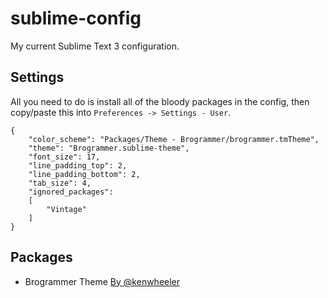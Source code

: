 # sublime-config
My current Sublime Text 3 configuration.

## Settings
All you need to do is install all of the bloody packages in the config, then copy/paste this into `Preferences -> Settings - User`.
```
{
	"color_scheme": "Packages/Theme - Brogrammer/brogrammer.tmTheme",
	"theme": "Brogrammer.sublime-theme",
	"font_size": 17,
	"line_padding_top": 2,
	"line_padding_bottom": 2,
	"tab_size": 4,
	"ignored_packages":
	[
		"Vintage"
	]
}

```

## Packages
* Brogrammer Theme [By @kenwheeler](https://github.com/kenwheeler/brogrammer-theme)
